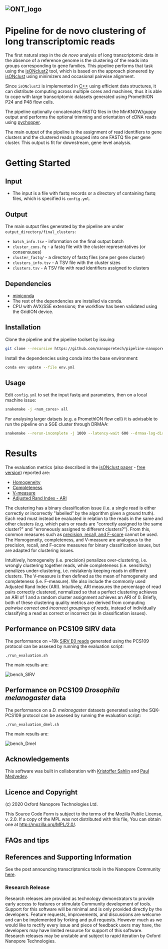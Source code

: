 ![ONT_logo](/ONT_logo.png)
-----------------------------

Pipeline for de novo clustering of long transcriptomic reads
=============================================================

The first natural step in the *de novo* analysis of long transcriptomic data in the absence of a reference genome is the clustering of the reads into groups corresponding to gene families.
This pipeline performs that task using the [isONclust2](https://github.com/nanoporetech/isONclust2) tool, which is based on the approach pioneered by [isONclust](https://github.com/ksahlin/isONclust) using minimizers and occasional pairwise alignment.

Since `isONclust2` is implemented in [C++](https://en.wikipedia.org/wiki/C%2B%2B) using efficient data structures, it can distribute computing across multiple cores and machines, thus it is able to cope with large transcriptomic datasets generated using PromethION P24 and P48 flow cells.

The pipeline optionally concatenates FASTQ files in the MinKNOW/guppy output and performs the optional trimming and orientation of cDNA reads using [pychopper](https://github.com/nanoporetech/pychopper).  

The main output of the pipeline is the assignment of read identifiers to gene clusters and the clustered reads grouped into one FASTQ file per gene cluster. This output is fit for downstream, gene level analysis.

Getting Started
===============

## Input

- The input is a file with fastq records or a directory of containing fastq files, which is specified is `config.yml`. 

## Output

The main output files generated by the pipeline are under `output_directory/final_clusters`:

- `batch_info.tsv` - information on the final output batch
- `cluster_cons.fq` - a fastq file with the cluster representatives (or consensuses)
- `cluster_fastq/` - a directory of fastq files (one per gene cluster)
- `clusters_info.tsv` - A TSV file with the cluster sizes
- `clusters.tsv` - A TSV file with read identifiers assigned to clusters

## Dependencies

- [miniconda](https://conda.io/miniconda.html)
- The rest of the dependencies are installed via conda.
- CPU with AVX/SSE extensions; the workflow has been validated using the GridION device.

## Installation

Clone the pipeline and the pipeline toolset by issuing:

```bash
git clone --recursive https://github.com/nanoporetech/pipeline-nanopore-denovo-isoforms.git
```

Install the dependencies using conda into the base environment:

```bash
conda env update --file env.yml
```

## Usage

Edit `config.yml` to set the input fastq and parameters, then on a local machine issue:

```bash
snakemake -j <num_cores> all
```

For analysing larger datsets (e.g. a PromethION flow cell) it is advisable to run the pipeline on a SGE cluster through DRMAA:

```bash
snakemake --rerun-incomplete -j 1000 --latency-wait 600 --drmaa-log-dir sge_logs --drmaa ' -P project_name -V -cwd -l h_vmem=200G,mem_free=155G -pe mt 5' all
```

Results
=======

The evaluation metrics (also described in the [isONclust paper](https://www.liebertpub.com/doi/abs/10.1089/cmb.2019.0299) - [free version](https://www.biorxiv.org/content/10.1101/463463v1.full.pdf)) reported are:

- [Homogeneity](https://scikit-learn.org/stable/modules/generated/sklearn.metrics.homogeneity_score.html)
- [Completeness](https://scikit-learn.org/stable/modules/generated/sklearn.metrics.completeness_score.html)
- [V-measure](https://clusteringjl.readthedocs.io/en/latest/vmeasure.html)
- [Adjusted Rand Index - ARI](https://scikit-learn.org/stable/modules/generated/sklearn.metrics.completeness_score.html://scikit-learn.org/stable/modules/generated/sklearn.metrics.adjusted_rand_score.html)

The clustering has a binary classification issue (i.e. a single read is either correctly or incorrectly "labelled" by the algorithm given a ground truth). Each read must instead be evaluated in relation to the reads in the same and other clusters (e.g. which pairs or reads are "correctly assigned to the same cluster?" and "erroneously assigned to different clusters?"). From this, common measures such as [precision, recall, and F-score](https://en.wikipedia.org/wiki/Precision_and_recall) cannot be used. The Homogeneity, completeness, and V-measure are analogous to the precision, recall, and F-score measures for binary classification issues, but are adapted for clustering issues. 

Intuitively, homogeneity (i.e. precision) penalizes over-clustering, i.e. wrongly clustering together reads, while completeness (i.e. sensitivity) penalizes under-clustering, i.e. mistakenly keeping reads in different clusters. The V-measure is then defined as the mean of homogeneity and completeness (i.e. F-measure). We also include the commonly used Adjusted Rand Index (ARI). Intuitively, ARI measures the percentage of read pairs correctly clustered, normalized so that a perfect clustering achieves an ARI of 1 and a random cluster assignment achieves an ARI of 0. Briefly, both of these clustering quality metrics are derived from computing *pairwise correct and incorrect groupings of reads*, instead of individually classifying a read as correct or incorrect (as in classification issues). 

## Performance on PCS109 SIRV data

The performance on ~19k [SIRV E0 reads](/evaluation/data/SIRV_PCS109_phmm_fl.fq) generated using the PCS109 protocol can be assesed by running the evaluation script:

```
./run_evaluation.sh
``` 

The main results are:

![bench_SIRV](/evaluation/results/isonclust2_SIRV.png)

## Performance on PCS109 *Drosophila melanogaster* data

The performance on a *D. melanogaster* datasets generated using the SQK-PCS109 protocol can be assesed by running the evaluation script:

```
./run_evaluation_dmel.sh
``` 

The main results are:

![bench_Dmel](/evaluation/results/isonclust2_dmel.png)

## Acknowledgements

This software was built in collaboration with [Kristoffer Sahlin](https://www.scilifelab.se/researchers/kristoffer-sahlin/) and [Paul Medvedev](http://medvedevgroup.com/).

## Licence and Copyright

(c) 2020 Oxford Nanopore Technologies Ltd.

This Source Code Form is subject to the terms of the Mozilla Public License, v. 2.0. If a copy of the MPL was not distributed with this
file, You can obtain one at http://mozilla.org/MPL/2.0/.

## FAQs and tips

## References and Supporting Information

See the post announcing transcriptomics tools in the Nanopore Community [here](https://community.nanoporetech.com/posts/new-transcriptomics-analys).

### Research Release

Research releases are provided as technology demonstrators to provide early access to features or stimulate Community development of tools. Support for this software will be minimal and is only provided directly by the developers. Feature requests, improvements, and discussions are welcome and can be implemented by forking and pull requests. However much as we would like to rectify every issue and piece of feedback users may have, the developers may have limited resource for support of this software. Research releases may be unstable and subject to rapid iteration by Oxford Nanopore Technologies.
